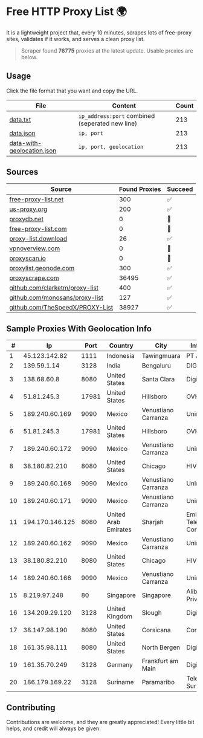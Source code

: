 
# Free HTTP Proxy List 🌍

It is a lightweight project that, every 10 minutes, scrapes lots of free-proxy sites, validates if it works, and serves a clean proxy list.


> Scraper found **76775** proxies at the latest update. Usable proxies are below.

## Usage

Click the file format that you want and copy the URL.


|File|Content|Count|
|----|-------|-----|
|[data.txt](https://raw.githubusercontent.com/themiralay/Proxy-List-World/master/data.txt)|`ip_address:port` combined (seperated new line)|213|
|[data.json](https://raw.githubusercontent.com/themiralay/Proxy-List-World/master/data.json)|`ip, port`|213|
|[data-with-geolocation.json](https://raw.githubusercontent.com/themiralay/Proxy-List-World/master/data-with-geolocation.json)|`ip, port, geolocation`|213|

## Sources

|Source|Found Proxies|Succeed|
|------|-------------|-------|
|[free-proxy-list.net](https://free-proxy-list.net)|300|✅|
|[us-proxy.org](https://www.us-proxy.org)|200|✅|
|[proxydb.net](http://proxydb.net)|0|🚫|
|[free-proxy-list.com](https://free-proxy-list.com/?page=&port=&type%5B%5D=http&type%5B%5D=https&up_time=0&search=Search)|0|🚫|
|[proxy-list.download](https://www.proxy-list.download/HTTP)|26|✅|
|[vpnoverview.com](https://vpnoverview.com/privacy/anonymous-browsing/free-proxy-servers)|0|🚫|
|[proxyscan.io](https://www.proxyscan.io)|0|🚫|
|[proxylist.geonode.com](https://proxylist.geonode.com/api/proxy-list?limit=300&page=1&sort_by=lastChecked&sort_type=desc&protocols=http,https)|300|✅|
|[proxyscrape.com](https://api.proxyscrape.com/v2/?request=displayproxies&protocol=http&timeout=10000&country=all&ssl=all&anonymity=all)|36495|✅|
|[github.com/clarketm/proxy-list](https://raw.githubusercontent.com/clarketm/proxy-list/master/proxy-list-raw.txt)|400|✅|
|[github.com/monosans/proxy-list](https://raw.githubusercontent.com/monosans/proxy-list/main/proxies/http.txt)|127|✅|
|[github.com/TheSpeedX/PROXY-List](https://raw.githubusercontent.com/TheSpeedX/PROXY-List/master/http.txt)|38927|✅|


## Sample Proxies With Geolocation Info

|#|Ip|Port|Country|City|Internet Service Provider|
|-|--|----|-------|----|-------------------------|
|1|45.123.142.82|1111|Indonesia|Tawingmuara|PT Anten Sarana Teknologi|
|2|139.59.1.14|3128|India|Bengaluru|DIGITALOCEAN|
|3|138.68.60.8|8080|United States|Santa Clara|DigitalOcean, LLC|
|4|51.81.245.3|17981|United States|Hillsboro|OVH SAS|
|5|189.240.60.169|9090|Mexico|Venustiano Carranza|Uninet S.A. de C.V.|
|6|51.81.245.3|17981|United States|Hillsboro|OVH SAS|
|7|189.240.60.172|9090|Mexico|Venustiano Carranza|Uninet S.A. de C.V.|
|8|38.180.82.210|8080|United States|Chicago|HIVELOCITY, Inc.|
|9|189.240.60.168|9090|Mexico|Venustiano Carranza|Uninet S.A. de C.V.|
|10|189.240.60.171|9090|Mexico|Venustiano Carranza|Uninet S.A. de C.V.|
|11|194.170.146.125|8080|United Arab Emirates|Sharjah|Emirates Telecommunications Corporation|
|12|189.240.60.162|9090|Mexico|Venustiano Carranza|Uninet S.A. de C.V.|
|13|38.180.82.210|8080|United States|Chicago|HIVELOCITY, Inc.|
|14|189.240.60.166|9090|Mexico|Venustiano Carranza|Uninet S.A. de C.V.|
|15|8.219.97.248|80|Singapore|Singapore|Alibaba Cloud (Singapore) Private Limited|
|16|134.209.29.120|3128|United Kingdom|Slough|DigitalOcean, LLC|
|17|38.147.98.190|8080|United States|Corsicana|Corsicana ISD|
|18|161.35.98.111|8080|United States|North Bergen|DigitalOcean, LLC|
|19|161.35.70.249|3128|Germany|Frankfurt am Main|DigitalOcean, LLC|
|20|186.179.169.22|3128|Suriname|Paramaribo|Telecommunicationcompany Suriname - TeleSur|



## Contributing

Contributions are welcome, and they are greatly appreciated! Every
little bit helps, and credit will always be given.

